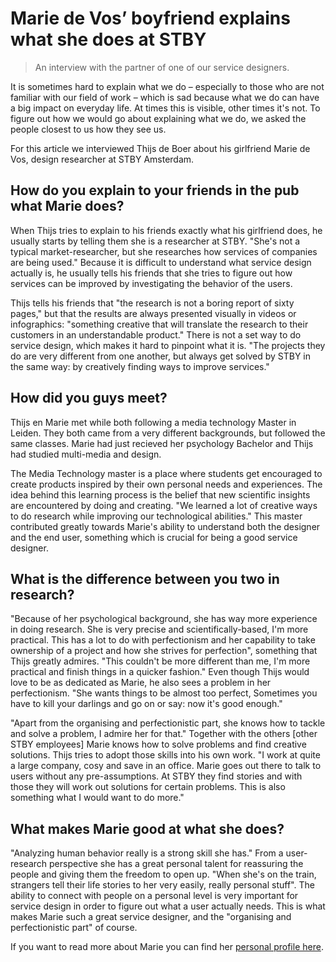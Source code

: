 # Marie de Vos’ boyfriend explains what she does at STBY

> An interview with the partner of one of our service designers.

It is sometimes hard to explain what we do – especially to those who are not familiar with our field of work – which is sad because what we do can have a big impact on everyday life. At times this is visible, other times it's not. To figure out how we would go about explaining what we do, we asked the people closest to us how they see us.

For this article we interviewed Thijs de Boer about his girlfriend Marie de Vos, design researcher at STBY Amsterdam.  

## How do you explain to your friends in the pub what Marie does?

When Thijs tries to explain to his friends exactly what his girlfriend does, he usually starts by telling them she is a researcher at STBY. "She's not a typical market-researcher, but she researches how services of companies are being used." Because it is difficult to understand what service design actually is, he usually tells his friends that she tries to figure out how services can be improved by investigating the behavior of the users.

Thijs tells his friends that "the research is not a boring report of sixty pages," but that the results are always presented visually in videos or infographics: "something creative that will translate the research to their customers in an understandable product." There is not a set way to do service design, which makes it hard to pinpoint what it is. "The projects they do are very different from one another, but always get solved by STBY in the same way: by creatively finding ways to improve services."

## How did you guys meet?

Thijs en Marie met while both following a media technology Master in Leiden. They both came from a very different backgrounds, but followed the same classes. Marie had just recieved her psychology Bachelor and Thijs had studied multi-media and design.

The Media Technology master is a place where students get encouraged to create products inspired by their own personal needs and experiences. The idea behind this learning process is the belief that new scientific insights are encountered by doing and creating. "We learned a lot of creative ways to do research while improving our technological abilities." This master contributed greatly towards Marie's ability to understand both the designer and the end user, something which is crucial for being a good service designer.

## What is the difference between you two in research?

"Because of her psychological background, she has way more experience in doing research. She is very precise and scientifically-based, I'm more practical. This has a lot to do with perfectionism and her capability to take ownership of a project and how she strives for perfection", something that Thijs greatly admires. "This couldn't be more different than me, I'm more practical and finish things in a quicker fashion." Even though Thijs would love to be as dedicated as Marie, he also sees a problem in her perfectionism. "She wants things to be almost too perfect, Sometimes you have to kill your darlings and go on or say: now it's good enough."

"Apart from the organising and perfectionistic part, she knows how to tackle and solve a problem, I admire her for that." Together with the others [other STBY employees] Marie knows how to solve problems and find creative solutions. Thijs tries to adopt those skills into his own work. "I work at quite a large company, cosy and save in an office. Marie goes out there to talk to users without any pre-assumptions. At STBY they find stories and with those they will work out solutions for certain problems. This is also something what I would want to do more."

## What makes Marie good at what she does?

"Analyzing human behavior really is a strong skill she has." From a user-research perspective she has a great personal talent for reassuring the people and giving them the freedom to open up. "When she's on the train, strangers tell their life stories to her very easily, really personal stuff". The ability to connect with people on a personal level is very important for service design in order to figure out what a user actually needs. This is what makes Marie such a great service designer, and the "organising and perfectionistic part" of course.

If you want to read more about Marie you can find her [personal profile here](http://www.stby.eu/2010/02/22/marie-de-vos/).

